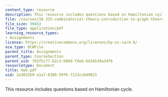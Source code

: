 ```yaml
---
content_type: resource
description: This resource includes questions based on Hamiltonian cycle.
file: /courses/18-315-combinatorial-theory-introduction-to-graph-theory-extremal-and-enumerative-combinatorics-spring-2005/2a3032b9a1a7838059f67123cc649021_hw6.pdf
file_size: 39453
file_type: application/pdf
learning_resource_types:
- Assignments
license: https://creativecommons.org/licenses/by-nc-sa/4.0/
ocw_type: OCWFile
parent_title: Assignments
parent_type: CourseSection
parent_uid: 702f5c77-b2c3-b869-fde6-6d16b38a24f6
resourcetype: Document
title: hw6.pdf
uid: 2a3032b9-a1a7-8380-59f6-7123cc649021
---
```

This resource includes questions based on Hamiltonian cycle.